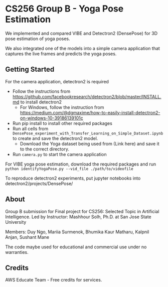 # CS256 Group B - Yoga Pose Estimation
We implemented and compared VIBE and Detectron2 (DensePose) for 3D pose estimation of yoga poses.  

We also integrated one of the models into a simple camera application that captures the live frames and predicts the yoga poses.

## Getting Started
For the camera application, detectron2 is required  
- Follow the instructions from https://github.com/facebookresearch/detectron2/blob/master/INSTALL.md to install detectron2  
    - For Windows, follow the instruction from https://medium.com/@dgmaxime/how-to-easily-install-detectron2-on-windows-10-39186139101c  
- Run pip install to install other required packages  
- Run all cells from ```DensePose_experiment_with_Transfer_Learning_on_Simple_Dataset.ipynb``` to create and save the detectron2 model.  
    - Download the Yoga dataset being used from (Link here) and save it to the correct directory.  
- Run ```camera.py``` to start the camera application  

For VIBE yoga pose estimation, download the required packages and run  
```python identifyYogaPose.py --vid_file ./path/to/videofile```

To reproduce detectron2 experiments, put jupyter notebooks into detectron2/projects/DensePose/

## About
Group B submission for Final project for CS256: Selected Topic in Artificial Intelligence. Led by Instructor: Mashhour Solh, Ph.D. at San Jose State University  

Members: Duy Ngo, Mariia Surmenok, Bhumika Kaur Matharu, Kalpnil Anjan, Sushant Mane

The code maybe used for educational and commercial use under no warranties.

## Credits
AWS Educate Team - Free credits for services.



